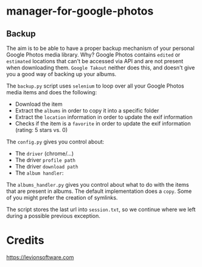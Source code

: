 # manager-for-google-photos

Backup
------

The aim is to be able to have a proper backup mechanism of your personal Google Photos media library.
Why? Google Photos contains `edited` or `estimated` locations that can't be accessed via API and are not present when
downloading them. `Google Takout` neither does this, and doesn't give you a good way of backing up your albums. 

The `backup.py` script uses `selenium` to loop over all your Google Photos media items and does the following:
* Download the item
* Extract the `albums` in order to copy it into a specific folder
* Extract the `location` information in order to update the exif information
* Checks if the item is a `favorite` in order to update the exif information (rating: 5 stars vs. 0)

The `config.py` gives you control about:
* The `driver` (chrome/...)
* The driver `profile path`
* The driver `download path`
* The `album handler`:

The `albums_handler.py` gives you control about what to do with the items that are present in albums.
The default implementation does a `copy`. Some of you might prefer the creation of symlinks.

The script stores the last url into `session.txt`, so we continue where we left during a possible previous exception.

# Credits

https://levionsoftware.com
